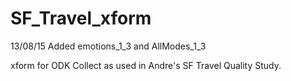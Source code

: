 SF_Travel_xform
===============

13/08/15 Added emotions_1_3 and AllModes_1_3

xform for ODK Collect as used in Andre's SF Travel Quality Study.

